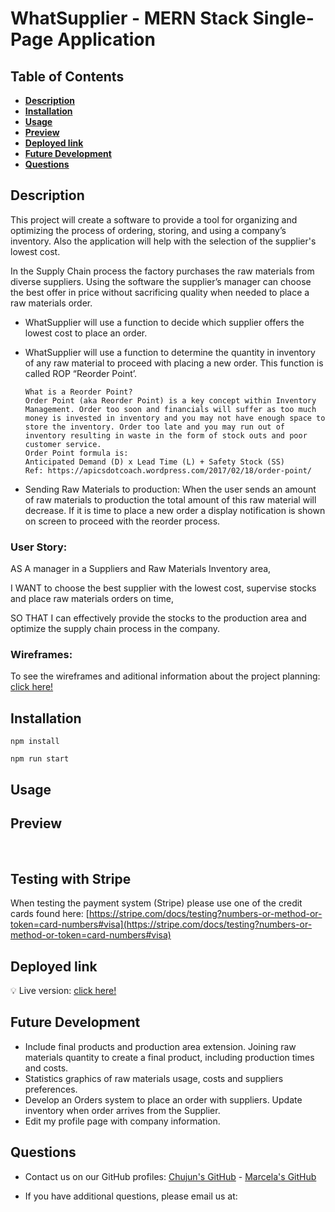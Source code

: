 # **WhatSupplier - MERN Stack Single-Page Application**

## **Table of Contents** 

- [**Description**](#description)
- [**Installation**](#installation)
- [**Usage**](#usage)
- [**Preview**](#preview)
- [**Deployed link**](#deployed-link)
- [**Future Development**](#future-development)
- [**Questions**](#questions)


## **Description**

This project will create a software to provide a tool for organizing and optimizing the process of ordering, storing, and using a company’s inventory. Also the application will help with the selection of the supplier's lowest cost.

In the Supply Chain process the factory purchases the raw materials from diverse suppliers. Using the software the supplier’s manager can choose the best offer in price without sacrificing quality when needed to place a raw materials order. 

* WhatSupplier will use a function to decide which supplier offers the lowest cost to place an order. 

* WhatSupplier will use a function to determine the quantity in inventory of any raw material to proceed with placing a new order. This function is called ROP “Reorder Point’.
 
      What is a Reorder Point? 
      Order Point (aka Reorder Point) is a key concept within Inventory Management. Order too soon and financials will suffer as too much money is invested in inventory and you may not have enough space to store the inventory. Order too late and you may run out of inventory resulting in waste in the form of stock outs and poor customer service.
      Order Point formula is:
      Anticipated Demand (D) x Lead Time (L) + Safety Stock (SS) 
      Ref: https://apicsdotcoach.wordpress.com/2017/02/18/order-point/

* Sending Raw Materials to production: 
When the user sends an amount of raw materials to production the total amount of this raw material will decrease. If it is time to place a new order a display notification is shown on screen to proceed with the reorder process. 

### **User Story:**
  AS A manager in a Suppliers and Raw Materials Inventory area,

  I WANT to choose the best supplier with the lowest cost, supervise stocks and place raw materials orders on time,

  SO THAT I can effectively provide the stocks to the production area and optimize the supply chain process in the company.

### **Wireframes:**
 To see the wireframes and aditional information about the project planning: [click here!](https://docs.google.com/document/d/1GMc3-rKcXWFA2Aj1BXcAQgLNudQANhHkr_l39hxE-J4/edit#heading=h.yyrhu7ml5bea)


## **Installation**

```
npm install
```

```
npm run start
```


## **Usage**


## **Preview**

 ![]()
 ![]()

## **Testing with Stripe**

When testing the payment system (Stripe) please use one of the credit cards found here: [https://stripe.com/docs/testing?numbers-or-method-or-token=card-numbers#visa](https://stripe.com/docs/testing?numbers-or-method-or-token=card-numbers#visa)

## **Deployed link**

💡 Live version: [click here!]()

## **Future Development**

* Include final products and production area extension. Joining raw materials quantity to create a final product, including production times and costs. 
* Statistics graphics of raw materials usage, costs and suppliers preferences.
* Develop an Orders system to place an order with suppliers. Update inventory when order arrives from the Supplier. 
* Edit my profile page with company information. 


## **Questions**

* Contact us on our GitHub profiles: [Chujun's GitHub](https://github.com/dorisliu333) - [Marcela's GitHub](https://github.com/marcelamejiao)

* If you have additional questions, please email us at: 